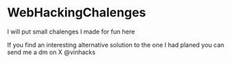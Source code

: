 # WebHackingChalenges
I will put small chalenges I made for fun here


If you find an interesting alternative solution to the one I had planed you can send me a dm on X @vinhacks 
